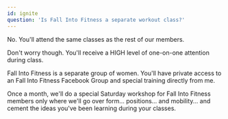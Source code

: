 ```yaml
---
id: ignite
question: 'Is Fall Into Fitness a separate workout class?'
---
```


No. You'll attend the same classes as the rest of our members.

Don't worry though. You'll receive a HIGH level of one-on-one attention during class.

Fall Into Fitness is a separate group of women. You'll have private access to an Fall Into Fitness Facebook Group and special training directly from me.

Once a month, we'll do a special Saturday workshop for Fall Into Fitness members only where we'll go over form... positions... and mobility... and cement the ideas you've been learning during your classes.
